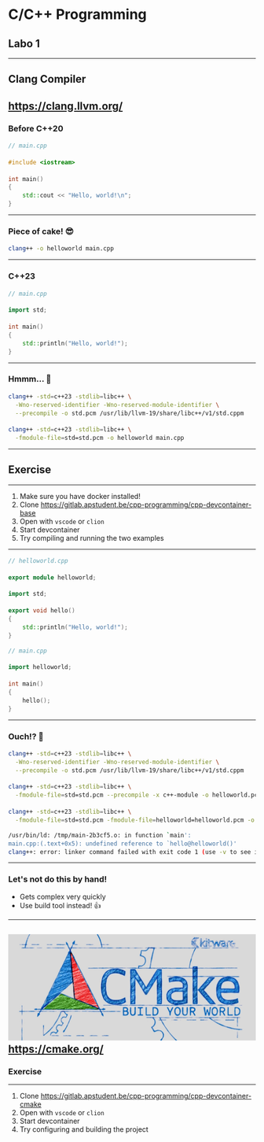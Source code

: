 # C/C++ Programming
## Labo 1
---
## Clang Compiler
<https://clang.llvm.org/>
---
### Before C++20
```c++ []
// main.cpp

#include <iostream>

int main()
{
    std::cout << "Hello, world!\n";
}
```
---
### Piece of cake! 😎
```bash
clang++ -o helloworld main.cpp
```
---
### C++23
```c++ []
// main.cpp

import std;

int main()
{
    std::println("Hello, world!");
}
```
---
### Hmmm... 🤔
```bash
clang++ -std=c++23 -stdlib=libc++ \
  -Wno-reserved-identifier -Wno-reserved-module-identifier \
  --precompile -o std.pcm /usr/lib/llvm-19/share/libc++/v1/std.cppm

clang++ -std=c++23 -stdlib=libc++ \
  -fmodule-file=std=std.pcm -o helloworld main.cpp
```
---
## Exercise
---
1. Make sure you have docker installed!
1. Clone <https://gitlab.apstudent.be/cpp-programming/cpp-devcontainer-base>
1. Open with `vscode` or `clion`
1. Start devcontainer
1. Try compiling and running the two examples
---
```c++ []
// helloworld.cpp

export module helloworld;

import std;

export void hello()
{
    std::println("Hello, world!");
}
```
```c++ []
// main.cpp

import helloworld;

int main()
{
    hello();
}
```
---
### Ouch!? 😬
```bash
clang++ -std=c++23 -stdlib=libc++ \
  -Wno-reserved-identifier -Wno-reserved-module-identifier \
  --precompile -o std.pcm /usr/lib/llvm-19/share/libc++/v1/std.cppm

clang++ -std=c++23 -stdlib=libc++ \
  -fmodule-file=std=std.pcm --precompile -x c++-module -o helloworld.pcm helloworld.cpp

clang++ -std=c++23 -stdlib=libc++ \
  -fmodule-file=std=std.pcm -fmodule-file=helloworld=helloworld.pcm -o helloworld main.cpp
```
```bash
/usr/bin/ld: /tmp/main-2b3cf5.o: in function `main':
main.cpp:(.text+0x5): undefined reference to `hello@helloworld()'
clang++: error: linker command failed with exit code 1 (use -v to see invocation)
```
---
### Let's not do this by hand!
* Gets complex very quickly
* Use build tool instead! 👍
---
![CMake](./assets/cmake-logo.jpg)
<https://cmake.org/>
---
### Exercise
---
1. Clone <https://gitlab.apstudent.be/cpp-programming/cpp-devcontainer-cmake>
1. Open with `vscode` or `clion`
1. Start devcontainer
1. Try configuring and building the project

